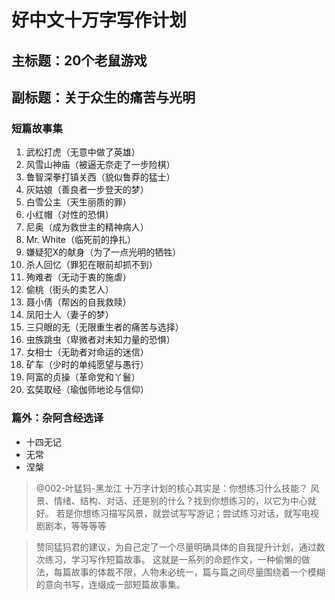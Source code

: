 # 好中文十万字写作计划
 
 ## 主标题：20个老鼠游戏
 
 ## 副标题：关于众生的痛苦与光明
 
### 短篇故事集
1. 武松打虎（无意中做了英雄）
1. 风雪山神庙（被逼无奈走了一步险棋）
1. 鲁智深拳打镇关西（貌似鲁莽的猛士）
1. 灰姑娘（善良者一步登天的梦）
1. 白雪公主（天生丽质的罪）
1. 小红帽（对性的恐惧）
1. 尼奥（成为救世主的精神病人）
1. Mr. White（临死前的挣扎）
1. 嫌疑犯X的献身（为了一点光明的牺牲）
1. 杀人回忆（罪犯在眼前却抓不到）
1. 殉难者（无动于衷的施虐）
1. 偷桃（街头的卖艺人）
1. 聂小倩（帮凶的自我救赎）
1. 凤阳士人（妻子的梦）
1. 三只眼的无（无限重生者的痛苦与选择）
1. 虫族跳虫（卑微者对未知力量的恐惧）
1. 女相士（无助者对命运的迷信）
1. 矿车（少时的单纯愿望与愚行）
1. 阿富的贞操（革命党和丫鬟）
1. 玄奘取经（瑜伽师地论与信仰）

### 篇外：杂阿含经选译
* 十四无记
* 无常
* 涅槃

> @002-叶猛犸-黑龙江 十万字计划的核心其实是：你想练习什么技能？
 > 风景、情绪、结构、对话、还是别的什么？找到你想练习的，以它为中心就好。
 > 若是你想练习描写风景，就尝试写写游记；尝试练习对话，就写电视剧剧本，等等等等

> 赞同猛犸君的建议，为自己定了一个尽量明确具体的自我提升计划，通过数次练习，学习写作短篇故事。 
> 这就是一系列的命题作文，一种偷懒的做法，每篇故事的体裁不限，人物未必统一，篇与篇之间尽量围绕着一个模糊的意向书写，连缀成一部短篇故事集。
